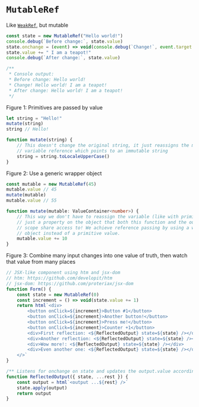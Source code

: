 # `MutableRef`
Like [`WeakRef`][mdn:weakref], but mutable
```ts
const state = new MutableRef("Hello world!")
console.debug(`Before change:`, state.value)
state.onchange = (event) => void(console.debug(`Change!`, event.target.value))
state.value += " I am a teapot!"
console.debug(`After change:`, state.value)

/**
 * Console output:
 * Before change: Hello world!
 * Change! Hello world! I am a teapot!
 * After change: Hello world! I am a teapot!
 */
```

Figure 1: Primitives are passed by value
```ts
let string = "Hello!"
mutate(string)
string // Hello!

function mutate(string) {
    // This doesn't change the original string, it just reassigns the mutable
    // variable reference which points to an immutable string
    string = string.toLocaleUpperCase()
}
```

Figure 2: Use a generic wrapper object
```ts
const mutable = new MutableRef(45)
mutable.value // 45
mutate(mutable)
mutable.value // 55

function mutate(mutable: ValueContainer<number>) {
    // This way we don't have to reassign the variable (like with primitives),
    // just a property on the object that both this function and the outer
    // scope share access to! We achieve reference passing by using a wrapper
    // object instead of a primitive value.
    mutable.value += 10
}
```

Figure 3: Combine many input changes into one value of truth, then watch that value from many places
```ts
// JSX-like component using htm and jsx-dom
// htm: https://github.com/developit/htm
// jsx-dom: https://github.com/proteriax/jsx-dom
function Form() {
    const state = new MutableRef(0)
    const increment = () => void(state.value += 1)
    return html`<div>
        <button onClick=${increment}>Button #1</button>
        <button onClick=${increment}>Another button!</button>
        <button onClick=${increment}>Press me!</button>
        <button onClick=${increment}>Counter +1</button>
        <div>First reflection: <${ReflectedOutput} state=${state} /></div>
        <div>Another reflection: <${ReflectedOutput} state=${state} /></div>
        <div>Wow more!: <${ReflectedOutput} state=${state} /></div>
        <div>Even another one: <${ReflectedOutput} state=${state} /></div>
    </>`
}

/** Listens for onchange on state and updates the output.value accordingly */
function ReflectedOutput({ state, ...rest }) {
    const output = html`<output ...${rest} />`
    state.apply(output)
    return output
}
```

[mdn:weakref]: https://developer.mozilla.org/en-US/docs/Web/JavaScript/Reference/Global_Objects/WeakRef
